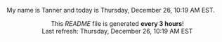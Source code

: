 My name is Tanner and today is Thursday, December 26, 10:19 AM EST.

<p align="center">This <i>README</i> file is generated <b>every 3 hours</b>!</br>Last refresh: Thursday, December 26, 10:19 AM EST<br /></p>
